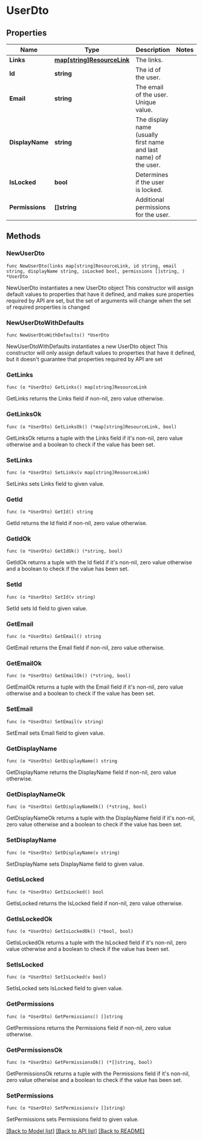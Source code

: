 # UserDto

## Properties

Name | Type | Description | Notes
------------ | ------------- | ------------- | -------------
**Links** | [**map[string]ResourceLink**](ResourceLink.md) | The links. | 
**Id** | **string** | The id of the user. | 
**Email** | **string** | The email of the user. Unique value. | 
**DisplayName** | **string** | The display name (usually first name and last name) of the user. | 
**IsLocked** | **bool** | Determines if the user is locked. | 
**Permissions** | **[]string** | Additional permissions for the user. | 

## Methods

### NewUserDto

`func NewUserDto(links map[string]ResourceLink, id string, email string, displayName string, isLocked bool, permissions []string, ) *UserDto`

NewUserDto instantiates a new UserDto object
This constructor will assign default values to properties that have it defined,
and makes sure properties required by API are set, but the set of arguments
will change when the set of required properties is changed

### NewUserDtoWithDefaults

`func NewUserDtoWithDefaults() *UserDto`

NewUserDtoWithDefaults instantiates a new UserDto object
This constructor will only assign default values to properties that have it defined,
but it doesn't guarantee that properties required by API are set

### GetLinks

`func (o *UserDto) GetLinks() map[string]ResourceLink`

GetLinks returns the Links field if non-nil, zero value otherwise.

### GetLinksOk

`func (o *UserDto) GetLinksOk() (*map[string]ResourceLink, bool)`

GetLinksOk returns a tuple with the Links field if it's non-nil, zero value otherwise
and a boolean to check if the value has been set.

### SetLinks

`func (o *UserDto) SetLinks(v map[string]ResourceLink)`

SetLinks sets Links field to given value.


### GetId

`func (o *UserDto) GetId() string`

GetId returns the Id field if non-nil, zero value otherwise.

### GetIdOk

`func (o *UserDto) GetIdOk() (*string, bool)`

GetIdOk returns a tuple with the Id field if it's non-nil, zero value otherwise
and a boolean to check if the value has been set.

### SetId

`func (o *UserDto) SetId(v string)`

SetId sets Id field to given value.


### GetEmail

`func (o *UserDto) GetEmail() string`

GetEmail returns the Email field if non-nil, zero value otherwise.

### GetEmailOk

`func (o *UserDto) GetEmailOk() (*string, bool)`

GetEmailOk returns a tuple with the Email field if it's non-nil, zero value otherwise
and a boolean to check if the value has been set.

### SetEmail

`func (o *UserDto) SetEmail(v string)`

SetEmail sets Email field to given value.


### GetDisplayName

`func (o *UserDto) GetDisplayName() string`

GetDisplayName returns the DisplayName field if non-nil, zero value otherwise.

### GetDisplayNameOk

`func (o *UserDto) GetDisplayNameOk() (*string, bool)`

GetDisplayNameOk returns a tuple with the DisplayName field if it's non-nil, zero value otherwise
and a boolean to check if the value has been set.

### SetDisplayName

`func (o *UserDto) SetDisplayName(v string)`

SetDisplayName sets DisplayName field to given value.


### GetIsLocked

`func (o *UserDto) GetIsLocked() bool`

GetIsLocked returns the IsLocked field if non-nil, zero value otherwise.

### GetIsLockedOk

`func (o *UserDto) GetIsLockedOk() (*bool, bool)`

GetIsLockedOk returns a tuple with the IsLocked field if it's non-nil, zero value otherwise
and a boolean to check if the value has been set.

### SetIsLocked

`func (o *UserDto) SetIsLocked(v bool)`

SetIsLocked sets IsLocked field to given value.


### GetPermissions

`func (o *UserDto) GetPermissions() []string`

GetPermissions returns the Permissions field if non-nil, zero value otherwise.

### GetPermissionsOk

`func (o *UserDto) GetPermissionsOk() (*[]string, bool)`

GetPermissionsOk returns a tuple with the Permissions field if it's non-nil, zero value otherwise
and a boolean to check if the value has been set.

### SetPermissions

`func (o *UserDto) SetPermissions(v []string)`

SetPermissions sets Permissions field to given value.



[[Back to Model list]](../README.md#documentation-for-models) [[Back to API list]](../README.md#documentation-for-api-endpoints) [[Back to README]](../README.md)


